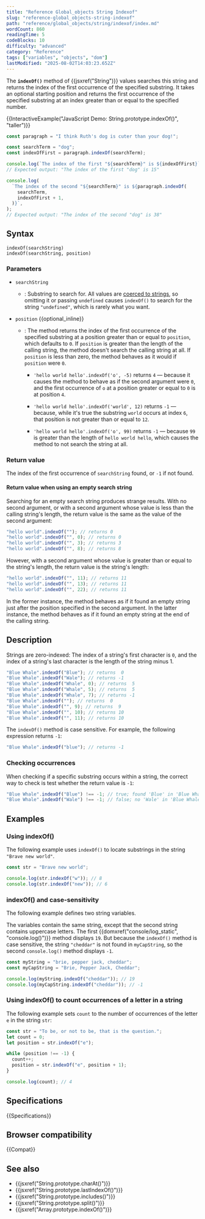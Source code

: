```yaml
---
title: "Reference Global_objects String Indexof"
slug: "reference-global_objects-string-indexof"
path: "reference/global_objects/string/indexof/index.md"
wordCount: 860
readingTime: 5
codeBlocks: 10
difficulty: "advanced"
category: "Reference"
tags: ["variables", "objects", "dom"]
lastModified: "2025-08-02T14:03:23.652Z"
---
```



The **`indexOf()`** method of {{jsxref("String")}} values searches this string and returns the index of the first occurrence of the specified substring. It takes an optional starting position and returns the first occurrence of the specified substring at an index greater than or equal to the specified number.

{{InteractiveExample("JavaScript Demo: String.prototype.indexOf()", "taller")}}

```js interactive-example
const paragraph = "I think Ruth's dog is cuter than your dog!";

const searchTerm = "dog";
const indexOfFirst = paragraph.indexOf(searchTerm);

console.log(`The index of the first "${searchTerm}" is ${indexOfFirst}`);
// Expected output: "The index of the first "dog" is 15"

console.log(
  `The index of the second "${searchTerm}" is ${paragraph.indexOf(
    searchTerm,
    indexOfFirst + 1,
  )}`,
);
// Expected output: "The index of the second "dog" is 38"
```

## Syntax

```js-nolint
indexOf(searchString)
indexOf(searchString, position)
```

### Parameters

- `searchString`
  - : Substring to search for. All values are [coerced to strings](/en-US/docs/Web/JavaScript/Reference/Global_Objects/String#string_coercion), so omitting it or passing `undefined` causes `indexOf()` to search for the string `"undefined"`, which is rarely what you want.

- `position` {{optional_inline}}
  - : The method returns the index of the first occurrence of the specified substring at a position greater than or equal to `position`, which defaults to `0`. If `position` is greater than the length of the calling string, the method doesn't search the calling string at all. If `position` is less than zero, the method behaves as it would if `position` were `0`.
    - `'hello world hello'.indexOf('o', -5)` returns `4` — because it causes the method to behave as if the second argument were `0`, and the first occurrence of `o` at a position greater or equal to `0` is at position `4`.

    - `'hello world hello'.indexOf('world', 12)` returns `-1` — because, while it's true the substring `world` occurs at index `6`, that position is not greater than or equal to `12`.

    - `'hello world hello'.indexOf('o', 99)` returns `-1` — because `99` is greater than the length of `hello world hello`, which causes the method to not search the string at all.

### Return value

The index of the first occurrence of `searchString` found, or `-1` if not found.

#### Return value when using an empty search string

Searching for an empty search string produces strange results. With no second argument, or with a second argument whose value is less than the calling string's length, the return value is the same as the value of the second argument:

```js
"hello world".indexOf(""); // returns 0
"hello world".indexOf("", 0); // returns 0
"hello world".indexOf("", 3); // returns 3
"hello world".indexOf("", 8); // returns 8
```

However, with a second argument whose value is greater than or equal to the string's length, the return value is the string's length:

```js
"hello world".indexOf("", 11); // returns 11
"hello world".indexOf("", 13); // returns 11
"hello world".indexOf("", 22); // returns 11
```

In the former instance, the method behaves as if it found an empty string just after the position specified in the second argument. In the latter instance, the method behaves as if it found an empty string at the end of the calling string.

## Description

Strings are zero-indexed: The index of a string's first character is `0`, and the index of a string's last character is the length of the string minus 1.

```js
"Blue Whale".indexOf("Blue"); // returns  0
"Blue Whale".indexOf("Wale"); // returns -1
"Blue Whale".indexOf("Whale", 0); // returns  5
"Blue Whale".indexOf("Whale", 5); // returns  5
"Blue Whale".indexOf("Whale", 7); // returns -1
"Blue Whale".indexOf(""); // returns  0
"Blue Whale".indexOf("", 9); // returns  9
"Blue Whale".indexOf("", 10); // returns 10
"Blue Whale".indexOf("", 11); // returns 10
```

The `indexOf()` method is case sensitive. For example, the following
expression returns `-1`:

```js
"Blue Whale".indexOf("blue"); // returns -1
```

### Checking occurrences

When checking if a specific substring occurs within a string, the correct way to check is test whether the return value is `-1`:

```js
"Blue Whale".indexOf("Blue") !== -1; // true; found 'Blue' in 'Blue Whale'
"Blue Whale".indexOf("Wale") !== -1; // false; no 'Wale' in 'Blue Whale'
```

## Examples

### Using indexOf()

The following example uses `indexOf()` to locate substrings in the string
`"Brave new world"`.

```js
const str = "Brave new world";

console.log(str.indexOf("w")); // 8
console.log(str.indexOf("new")); // 6
```

### indexOf() and case-sensitivity

The following example defines two string variables.

The variables contain the same string, except that the second string contains uppercase
letters. The first {{domxref("console/log_static", "console.log()")}} method displays `19`. But
because the `indexOf()` method is case sensitive, the string
`"cheddar"` is not found in `myCapString`, so the second
`console.log()` method displays `-1`.

```js
const myString = "brie, pepper jack, cheddar";
const myCapString = "Brie, Pepper Jack, Cheddar";

console.log(myString.indexOf("cheddar")); // 19
console.log(myCapString.indexOf("cheddar")); // -1
```

### Using indexOf() to count occurrences of a letter in a string

The following example sets `count` to the number of occurrences of the
letter `e` in the string `str`:

```js
const str = "To be, or not to be, that is the question.";
let count = 0;
let position = str.indexOf("e");

while (position !== -1) {
  count++;
  position = str.indexOf("e", position + 1);
}

console.log(count); // 4
```

## Specifications

{{Specifications}}

## Browser compatibility

{{Compat}}

## See also

- {{jsxref("String.prototype.charAt()")}}
- {{jsxref("String.prototype.lastIndexOf()")}}
- {{jsxref("String.prototype.includes()")}}
- {{jsxref("String.prototype.split()")}}
- {{jsxref("Array.prototype.indexOf()")}}
